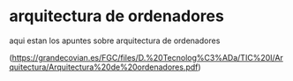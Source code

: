 # arquitectura de ordenadores

aqui estan los apuntes sobre arquitectura de ordenadores

(https://grandecovian.es/FGC/files/D.%20Tecnolog%C3%ADa/TIC%20I/Arquitectura/Arquitectura%20de%20ordenadores.pdf)

